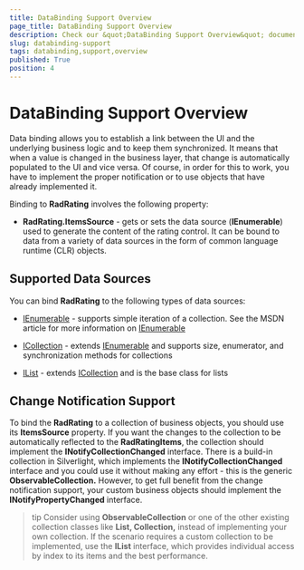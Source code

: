 ```yaml
---
title: DataBinding Support Overview
page_title: DataBinding Support Overview
description: Check our &quot;DataBinding Support Overview&quot; documentation article for the RadRating WPF control.
slug: databinding-support
tags: databinding,support,overview
published: True
position: 4
---
```


# DataBinding Support Overview

Data binding allows you to establish a link between the UI and the underlying business logic and to keep them synchronized. It means that when a value is changed in the business layer, that change is automatically populated to the UI and vice versa. Of course, in order for this to work, you have to implement the proper notification or to use objects that have already implemented it.

Binding to __RadRating__ involves the following property:

* __RadRating.ItemsSource__ - gets or sets the data source (__IEnumerable__) used to generate the content of the rating control. It can be bound to data from a variety of data sources in the form of common language runtime (CLR) objects.

## Supported Data Sources

You can bind __RadRating__ to the following types of data sources:

* [IEnumerable](http://msdn.microsoft.com/en-us/library/system.collections.ienumerable.aspx) - supports simple iteration of a collection. See the MSDN article for more information on [IEnumerable](http://msdn.microsoft.com/en-us/library/system.collections.ienumerable.aspx)

* [ICollection](http://msdn.microsoft.com/en-us/library/system.collections.icollection.aspx) - extends [IEnumerable](http://msdn.microsoft.com/en-us/library/system.collections.ienumerable.aspx) and supports size, enumerator, and synchronization methods for collections

* [IList](http://msdn.microsoft.com/en-us/library/system.collections.ilist.aspx) - extends [ICollection](http://msdn.microsoft.com/en-us/library/system.collections.icollection.aspx) and is the base class for lists

## Change Notification Support

To bind the __RadRating__ to a collection of business objects, you should use its __ItemsSource__ property. If you want the changes to the collection to be automatically reflected to the __RadRatingItems__, the collection should implement the __INotifyCollectionChanged__ interface. There is a build-in collection in Silverlight, which implements the __INotifyCollectionChanged__ interface and you could use it without making any effort - this is the generic __ObservableCollection<T>.__ However, to get full benefit from the change notification support, your custom business objects should implement the __INotifyPropertyChanged__ interface.

>tip Consider using __ObservableCollection<T>__ or one of the other existing collection classes like __List<T>, Collection<T>,__ instead of implementing your own collection. If the scenario requires a custom collection to be implemented, use the __IList__ interface, which provides individual access by index to its items and the best performance.
